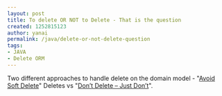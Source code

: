 ```yaml
---
layout: post
title: To delete OR NOT to Delete - That is the question
created: 1252815123
author: yanai
permalink: /java/delete-or-not-delete-question
tags:
- JAVA
- Delete ORM
---
```

<p>Two different approaches to handle delete on the domain model - &quot;<a href="http://ayende.com/Blog/archive/2009/08/30/avoid-soft-deletes.aspx">Avoid Soft Delete</a>&quot; Deletes vs &quot;<a href="http://www.udidahan.com/2009/09/01/dont-delete-just-dont/">Don&rsquo;t Delete &ndash; Just Don&rsquo;t</a>&quot;.</p>
